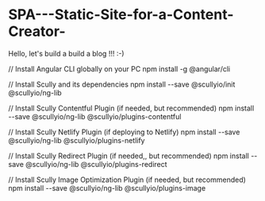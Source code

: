 # SPA---Static-Site-for-a-Content-Creator-

Hello, let's build a build a  blog !!!  :-)

//  Install Angular CLI globally on your PC
npm install -g @angular/cli

 // Install Scully and its dependencies
npm install --save @scullyio/init @scullyio/ng-lib

// Install Scully Contentful Plugin (if needed, but recommended)
npm install --save @scullyio/ng-lib @scullyio/plugins-contentful

// Install Scully Netlify Plugin (if deploying to Netlify)
npm install --save @scullyio/ng-lib @scullyio/plugins-netlify

// Install Scully Redirect Plugin (if needed,, but recommended)
npm install --save @scullyio/ng-lib @scullyio/plugins-redirect

// Install Scully Image Optimization Plugin (if needed, but recommended)
npm install --save @scullyio/ng-lib @scullyio/plugins-image

